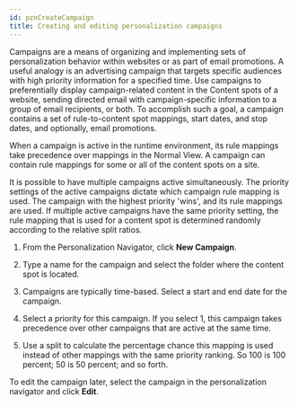 ```yaml
---
id: pznCreateCampaign
title: Creating and editing personalization campaigns
---
```





Campaigns are a means of organizing and implementing sets of personalization behavior within websites or as part of email promotions. A useful analogy is an advertising campaign that targets specific audiences with high priority information for a specified time. Use campaigns to preferentially display campaign-related content in the Content spots of a website, sending directed email with campaign-specific information to a group of email recipients, or both. To accomplish such a goal, a campaign contains a set of rule-to-content spot mappings, start dates, and stop dates, and optionally, email promotions.

When a campaign is active in the runtime environment, its rule mappings take precedence over mappings in the Normal View. A campaign can contain rule mappings for some or all of the content spots on a site.

It is possible to have multiple campaigns active simultaneously. The priority settings of the active campaigns dictate which campaign rule mapping is used. The campaign with the highest priority 'wins', and its rule mappings are used. If multiple active campaigns have the same priority setting, the rule mapping that is used for a content spot is determined randomly according to the relative split ratios.

1.  From the Personalization Navigator, click **New Campaign**.

2.  Type a name for the campaign and select the folder where the content spot is located.

3.  Campaigns are typically time-based. Select a start and end date for the campaign.

4.  Select a priority for this campaign. If you select 1, this campaign takes precedence over other campaigns that are active at the same time.

5.  Use a split to calculate the percentage chance this mapping is used instead of other mappings with the same priority ranking. So 100 is 100 percent; 50 is 50 percent; and so forth.


To edit the campaign later, select the campaign in the personalization navigator and click **Edit**.

